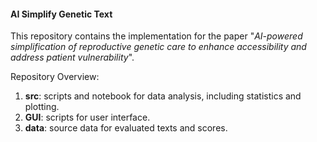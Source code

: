 #### AI Simplify Genetic Text 

This repository contains the implementation for the paper "*AI-powered simplification of reproductive genetic care to enhance accessibility and address patient vulnerability*".

Repository Overview:
1. **src**: scripts and notebook for data analysis, including statistics and plotting.
2. **GUI**: scripts for user interface.
3. **data**: source data for evaluated texts and scores. 

